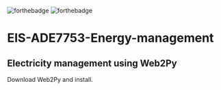 ![forthebadge](http://forthebadge.com/images/badges/made-with-python.svg)
![forthebadge](http://forthebadge.com/images/badges/powered-by-electricity.svg)
# EIS-ADE7753-Energy-management
## Electricity management using Web2Py
Download Web2Py and install.
